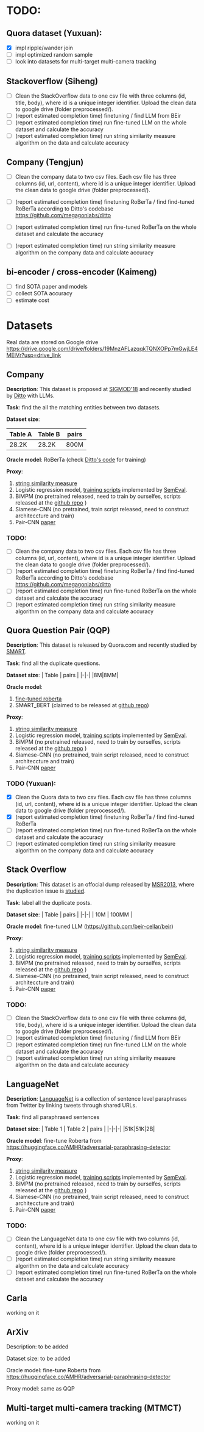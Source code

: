 # TODO:
## Quora dataset (Yuxuan):
- [x] impl ripple/wander join
- [ ] impl optimized random sample
- [ ] look into datasets for multi-target multi-camera tracking

## Stackoverflow (Siheng)
- [ ] Clean the StackOverflow data to one csv file with three columns (id, title, body), where id is a unique integer identifier. Upload the clean data to google drive (folder preprocessed/).
- [ ] (report estimated completion time) finetuning / find LLM from BEir
- [ ] (report estimated completion time) run fine-tuned LLM on the whole dataset and calculate the accuracy
- [ ] (report estimated completion time) run string similarity measure algorithm on the data and calculate accuracy

## Company (Tengjun)
- [ ] Clean the company data to two csv files. Each csv file has three columns (id, url, content), where id is a unique integer identifier. Upload the clean data to google drive (folder preprocessed/).
- [ ] (report estimated completion time) finetuning RoBerTa / find find-tuned RoBerTa according to Ditto's codebase https://github.com/megagonlabs/ditto 
- [ ] (report estimated completion time) run fine-tuned RoBerTa on the whole dataset and calculate the accuracy
- [ ] (report estimated completion time) run string similarity measure algorithm on the company data and calculate accuracy


## bi-encoder / cross-encoder (Kaimeng)
- [ ] find SOTA paper and models
- [ ] collect SOTA accuracy
- [ ] estimate cost 

# Datasets

Real data are stored on Google drive https://drive.google.com/drive/folders/19MnzAFLazqqkTQNXOPp7mGwjLE4MEIVr?usp=drive_link

## Company

**Description**: This dataset is proposed at [SIGMOD'18](https://dl.acm.org/doi/10.1145/3183713.3196926) and recently studied by [Ditto](https://arxiv.org/abs/2004.00584) with LLMs.

**Task**: find the all the matching entities between two datasets.

**Dataset size**:

| Table A | Table B | pairs |
|-|-|-|
|28.2K|28.2K|800M|

**Oracle model**: RoBerTa (check [Ditto's code](https://github.com/megagonlabs/ditto) for training)

**Proxy**: 
1. [string similarity measure](https://sites.google.com/site/anhaidgroup/current-projects/magellan/py_stringmatching?authuser=0)
2. Logistic regression model, [training scripts](https://github.com/cocoxu/SemEval-PIT2015) implemented by [SemEval](https://aclanthology.org/S15-2001/). 
3. BiMPM (no pretrained released, need to train by ourselfes, scripts released at the [github repo](https://github.com/zhiguowang/BiMPM) )
4. Siamese-CNN (no pretrained, train script released, need to construct architeccture and train)
5. Pair-CNN [paper](https://dl-acm-org.proxy2.library.illinois.edu/doi/abs/10.1145/2766462.2767738)

### TODO:
- [ ] Clean the company data to two csv files. Each csv file has three columns (id, url, content), where id is a unique integer identifier. Upload the clean data to google drive (folder preprocessed/).
- [ ] (report estimated completion time) finetuning RoBerTa / find find-tuned RoBerTa according to Ditto's codebase https://github.com/megagonlabs/ditto 
- [ ] (report estimated completion time) run fine-tuned RoBerTa on the whole dataset and calculate the accuracy
- [ ] (report estimated completion time) run string similarity measure algorithm on the company data and calculate accuracy

## Quora Question Pair (QQP)

**Description**: This dataset is released by Quora.com and recently studied by [SMART](https://aclanthology.org/2020.acl-main.197/).

**Task**: find all the duplicate questions.

**Dataset size**:
| Table | pairs |
|-|-|
|8M|8MM|

**Oracle model**: 
1. [fine-tuned roberta](https://huggingface.co/AMHR/adversarial-paraphrasing-detector)
2. SMART_BERT (claimed to be released at [github repo](https://github.com/namisan/mt-dnn))

**Proxy**:
1. [string similarity measure](https://sites.google.com/site/anhaidgroup/current-projects/magellan/py_stringmatching?authuser=0)
2. Logistic regression model, [training scripts](https://github.com/cocoxu/SemEval-PIT2015) implemented by [SemEval](https://aclanthology.org/S15-2001/). 
3. BiMPM (no pretrained released, need to train by ourselfes, scripts released at the [github repo](https://github.com/zhiguowang/BiMPM) )
4. Siamese-CNN (no pretrained, train script released, need to construct architeccture and train)
5. Pair-CNN [paper](https://dl-acm-org.proxy2.library.illinois.edu/doi/abs/10.1145/2766462.2767738)

### TODO (Yuxuan):
- [x] Clean the Quora data to two csv files. Each csv file has three columns (id, url, content), where id is a unique integer identifier. Upload the clean data to google drive (folder preprocessed/).
- [x] (report estimated completion time) finetuning RoBerTa / find find-tuned RoBerTa
- [ ] (report estimated completion time) run fine-tuned RoBerTa on the whole dataset and calculate the accuracy
- [ ] (report estimated completion time) run string similarity measure algorithm on the company data and calculate accuracy

## Stack Overflow

**Description**: This dataset is an offocial dump released by [MSR2013](http://2013.msrconf.org/challenge.php#challenge_data), where the duplication issue is [studied](https://link.springer.com/article/10.1007/s11390-015-1576-4).

**Task**: label all the duplicate posts.

**Dataset size**:
| Table | pairs |
|-|-|
| 10M | 100MM |

**Oracle model**: fine-tuned LLM (https://github.com/beir-cellar/beir)

**Proxy**:
1. [string similarity measure](https://sites.google.com/site/anhaidgroup/current-projects/magellan/py_stringmatching?authuser=0)
2. Logistic regression model, [training scripts](https://github.com/cocoxu/SemEval-PIT2015) implemented by [SemEval](https://aclanthology.org/S15-2001/). 
3. BiMPM (no pretrained released, need to train by ourselfes, scripts released at the [github repo](https://github.com/zhiguowang/BiMPM) )
4. Siamese-CNN (no pretrained, train script released, need to construct architeccture and train)
5. Pair-CNN [paper](https://dl-acm-org.proxy2.library.illinois.edu/doi/abs/10.1145/2766462.2767738)

### TODO:
- [ ] Clean the StackOverflow data to one csv file with three columns (id, title, body), where id is a unique integer identifier. Upload the clean data to google drive (folder preprocessed/).
- [ ] (report estimated completion time) finetuning / find LLM from BEir
- [ ] (report estimated completion time) run fine-tuned LLM on the whole dataset and calculate the accuracy
- [ ] (report estimated completion time) run string similarity measure algorithm on the data and calculate accuracy

## LanguageNet

**Description**: [LanguageNet](https://languagenet.github.io/) is a collection of sentence level paraphrases from Twitter by linking tweets through shared URLs.

**Task**: find all paraphrased sentences

**Dataset size**:
| Table 1 | Table 2 | pairs |
|-|-|-|
|51K|51K|2B|

**Oracle model**: fine-tune Roberta from https://huggingface.co/AMHR/adversarial-paraphrasing-detector

**Proxy**:
1. [string similarity measure](https://sites.google.com/site/anhaidgroup/current-projects/magellan/py_stringmatching?authuser=0)
2. Logistic regression model, [training scripts](https://github.com/cocoxu/SemEval-PIT2015) implemented by [SemEval](https://aclanthology.org/S15-2001/). 
3. BiMPM (no pretrained released, need to train by ourselfes, scripts released at the [github repo](https://github.com/zhiguowang/BiMPM) )
4. Siamese-CNN (no pretrained, train script released, need to construct architeccture and train)
5. Pair-CNN [paper](https://dl-acm-org.proxy2.library.illinois.edu/doi/abs/10.1145/2766462.2767738)

### TODO:
- [ ] Clean the LanguageNet data to one csv file with two columns (id, content), where id is a unique integer identifier. Upload the clean data to google drive (folder preprocessed/).
- [ ] (report estimated completion time) run string similarity measure algorithm on the data and calculate accuracy
- [ ] (report estimated completion time) run fine-tuned RoBerTa on the whole dataset and calculate the accuracy

## Carla
working on it

## ArXiv

Description: to be added

Dataset size: to be added

Oracle model: fine-tune Roberta from https://huggingface.co/AMHR/adversarial-paraphrasing-detector

Proxy model: same as QQP

## Multi-target multi-camera tracking (MTMCT)

working on it